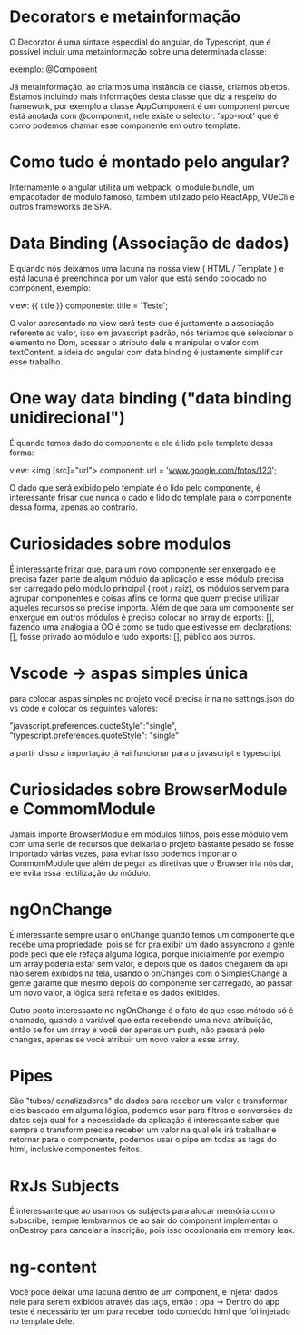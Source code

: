 # Decorators e metainformação

O Decorator é uma sintaxe especdial do angular, do Typescript, que é possível incluir uma metainformação sobre uma determinada classe:

exemplo: @Component

Já metainformação, ao criarmos uma instância de classe, criamos objetos. Estamos incluindo mais informações desta classe que diz a respeito do framework,
por exemplo a classe AppComponent é um component porque está anotada com @component, nele existe o selector: 'app-root' que é como podemos chamar esse componente
em outro template.

# Como tudo é montado pelo angular? 

Internamente o angular utiliza um webpack, o module bundle, um empacotador de módulo famoso, também utilizado pelo ReactApp, VUeCli e outros frameworks de SPA.

# Data Binding (Associação de dados)

É quando nós deixamos uma lacuna na nossa view ( HTML / Template ) e está lacuna é preenchinda por um valor que está sendo colocado no component, exemplo:

view: {{ title }}
componente: title = 'Teste';

O valor apresentado na view será teste que é justamente a associação referente ao valor, isso em javascript padrão, nós teriamos que selecionar o elemento no Dom,
acessar o atributo dele e manipular o valor com textContent, a ideia do angular com data binding é justamente simplificar esse trabalho.

# One way data binding ("data binding unidirecional")

É quando temos dado do componente e ele é lido pelo template dessa forma: 

view: <img [src]="url">
component: url = 'www.google.com/fotos/123';

O dado que será exibido pelo template é o lido pelo componente, é interessante frisar que nunca o dado é lido do template para o componente dessa forma, apenas ao contrario.

# Curiosidades sobre modulos

É interessante frizar que, para um novo componente ser enxergado ele precisa fazer parte de algum módulo da aplicação e esse módulo precisa ser carregado pelo módulo principal ( root / raíz),
os módulos servem para agrupar componentes e coisas afins de forma que quem precise utilizar aqueles recursos só precise importa. Além de que para um componente ser enxergue em outros módulos é preciso colocar no array de exports: [],
fazendo uma analogia a OO é como se tudo que estivesse em declarations: [], fosse privado ao módulo e tudo exports: [], público aos outros.

# Vscode -> aspas simples única

para colocar aspas simples no projeto você precisa ir na no settings.json do vs code e colocar os seguintes valores:

"javascript.preferences.quoteStyle":"single",
"typescript.preferences.quoteStyle": "single"

a partir disso a importação já vai funcionar para o javascript e typescript

# Curiosidades sobre BrowserModule e CommomModule

Jamais importe BrowserModule em módulos filhos, pois esse módulo vem com uma serie de recursos que deixaria o projeto bastante pesado se fosse importado várias vezes, para evitar isso
podemos importar o CommomModule que além de pegar as diretivas que o Browser iria nós dar, ele evita essa reutilização do módulo.

# ngOnChange

É interessante sempre usar o onChange quando temos um componente que recebe uma propriedade, pois se for pra exibir um dado assyncrono a gente pode pedi que ele refaça alguma lógica, 
porque inicialmente por exemplo um array poderia estar sem valor, e depois que os dados chegarem da api não serem exibidos na tela, usando o onChanges com o SimplesChange a gente garante que
mesmo depois do componente ser carregado, ao passar um novo valor,  a lógica será refeita e os dados exibidos.

Outro ponto interessante no ngOnChange é o fato de que esse método só é chamado, quando a variável que esta recebendo uma nova atribuição, então se for um array e você der apenas um push, não
passará pelo changes, apenas se você atribuir um novo valor a esse array.

# Pipes

São "tubos/ canalizadores" de dados para receber um valor e transformar eles baseado em alguma lógica, podemos usar para filtros e conversões de datas seja qual for a necessidade da aplicação
é interessante saber que sempre o transform precisa receber um valor na qual ele irá trabalhar e retornar para o componente, podemos usar o pipe em todas as tags do html, inclusive componentes feitos.

# RxJs Subjects

É interessante que ao usarmos os subjects para alocar memória com o subscribe, sempre lembrarmos de  ao sair do component implementar o onDestroy para cancelar a inscrição, pois isso ocosionaria em memory leak.

# ng-content

Você pode deixar uma lacuna dentro de um component, e injetar dados nele para serem exibidos através das tags, então : <app-test> <span> opa </span> </app-test> -> Dentro do app teste é necessário
ter um <ng-content> para receber todo conteúdo html que foi injetado no template dele.
